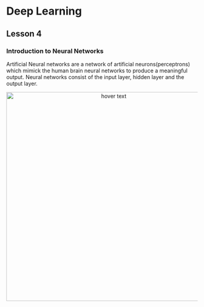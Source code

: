 # Deep Learning
## Lesson 4

<h3>Introduction to Neural Networks</h3>
Artificial Neural networks are a network of artificial neurons(perceptrons) which mimick the human brain neural networks to produce a meaningful output. Neural networks consist of the input layer, hidden layer and the output layer.

<p align="center">
  <img src="https://user-images.githubusercontent.com/45029614/160355531-d1b2d967-6f4e-4753-a64e-067827f1c9ce.PNG" width="550" title="hover text">
</p>
